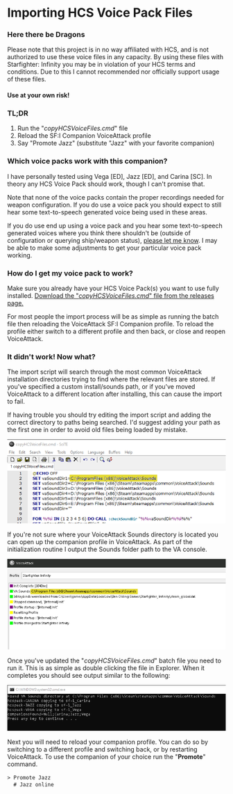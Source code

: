 # Importing HCS Voice Pack Files

### Here there be Dragons
Please note that this project is in no way affiliated with HCS, and is not authorized to use these voice files in any capacity. By using these files with Starfighter: Infinity you may be in violation of your HCS terms and conditions. Due to this I cannot recommended nor officially support usage of these files.

#### Use at your own risk!

### TL;DR

1. Run the "*copyHCSVoiceFiles.cmd*" file
2. Reload the SF:I Companion VoiceAttack profile
3. Say "Promote Jazz"  (substitute "Jazz" with your favorite companion)

### Which voice packs work with this companion?

I have personally tested using Vega [ED], Jazz [ED], and Carina [SC]. In theory any HCS Voice Pack should work, though I can't promise that.

Note that none of the voice packs contain the proper recordings needed for weapon configuration. If you do use a voice pack you should expect to still hear some text-to-speech generated voice being used in these areas.

If you do use end up using a voice pack and you hear some text-to-speech generated voices where you think there shouldn't be (outside of configuration or querying ship/weapon status), [please let me know](mailto:m.t.m.o.s.i.e.r@gmail.com). I may be able to make some adjustments to get your particular voice pack working.

### How do I get my voice pack to work?

Make sure you already have your HCS Voice Pack(s) you want to use fully installed. [Download the "*copyHCSVoiceFiles.cmd*" file from the releases page.](https://github.com/mtmosier/sf-i-voice-companion/releases/latest)

For most people the import process will be as simple as running the batch file then reloading the VoiceAttack SF:I Companion profile.  To reload the profile either switch to a different profile and then back, or close and reopen VoiceAttack.

### It didn't work! Now what?

The import script will search through the most common VoiceAttack installation directories trying to find where the relevant files are stored.  If you've specified a custom install/sounds path, or if you've moved VoiceAttack to a different location after installing, this can cause the import to fail.

If having trouble you should try editing the import script and adding the correct directory to paths being searched. I'd suggest adding your path as the first one in order to avoid old files being loaded by mistake.

![copyHCSVoiceFiles.cmd setup](../images/copyHCSVoiceFiles_config.png?raw=true)

If you're not sure where your VoiceAttack Sounds directory is located you can open up the companion profile in VoiceAttack. As part of the initialization routine I output the Sounds folder path to the VA console.

![copyHCSVoiceFiles.cmd setup](../images/VA_companion_init_output.png?raw=true)

Once you've updated the "*copyHCSVoiceFiles.cmd*" batch file you need to run it. This is as simple as double clicking the file in Explorer. When it completes you should see output similar to the following:

![copyHCSVoiceFiles.cmd setup](../images/copyHCSVoiceFiles_output.png?raw=true)

Next you will need to reload your companion profile. You can do so by switching to a different profile and switching back, or by restarting VoiceAttack. To use the companion of your choice run the "**Promote**" command.

```
> Promote Jazz
  # Jazz online
```
